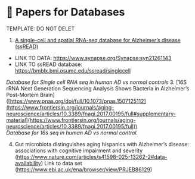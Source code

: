 # 📑 Papers for Databases

TEMPLATE: DO NOT DELET

1. [A single-cell and spatial RNA-seq database for Alzheimer’s disease (ssREAD)]([https://www.pnas.org/doi/full/10.1073/pnas.1507125112](https://www.nature.com/articles/s41467-024-49133-z#MOESM4))
  - LINK TO DATA: https://www.synapse.org/Synapse:syn21261143
  - LINK TO ssREAD database: https://bmblx.bmi.osumc.edu/ssread/singlecell


   *Database for Single cell RNA seq in human AD vs normal controls*
3. [16S rRNA Next Generation Sequencing Analysis Shows Bacteria in Alzheimer’s Post-Mortem Brain]([https://www.pnas.org/doi/full/10.1073/pnas.1507125112](https://www.frontiersin.org/journals/aging-neuroscience/articles/10.3389/fnagi.2017.00195/full#supplementary-material](https://www.frontiersin.org/journals/aging-neuroscience/articles/10.3389/fnagi.2017.00195/full))  
   *Database for 16s seq in human AD vs normal control.*

4. Gut microbiota distinguishes aging hispanics with Alzheimer’s disease: associations with cognitive impairment and severity (https://www.nature.com/articles/s41598-025-13262-2#data-availability)
   Link to data set (https://www.ebi.ac.uk/ena/browser/view/PRJEB86129)
